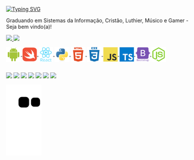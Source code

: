 <a href="https://git.io/typing-svg"><img src="https://readme-typing-svg.herokuapp.com?font=Fira+Code&size=18&duration=4000&pause=2000&multiline=true&width=435&lines=Ol%C3%A1!+eu+sou+o+Thiago+Menezes;mas+pode+me+chamar+de+7H14G0D;...;..." alt="Typing SVG" /></a>

<p>Graduando em Sistemas da Informação, Cristão, Luthier, Músico e Gamer - Seja bem vindo(a)!</p>

<div align="left">
  <a href="https://github.com/7H14G0D">
  <img height="160em" src="https://github-readme-stats.vercel.app/api?username=7h14g0d&show_icons=true&theme=tokyonight&include_all_commits=true&count_private=true"/>
  <img height="160em" src="https://github-readme-stats.vercel.app/api/top-langs/?username=7h14g0d&layout=compact&langs_count=7&theme=tokyonight"/>
</div>
  
<p>
<img align="center" alt="python" height="40" width="40" src="https://raw.githubusercontent.com/devicons/devicon/master/icons/android/android-original.svg"> 
<img align="center" alt="python" height="40" width="40" src="https://raw.githubusercontent.com/devicons/devicon/master/icons/swift/swift-original.svg">  
<img align="center" alt="react" height="40" width="40" src="https://raw.githubusercontent.com/devicons/devicon/master/icons/react/react-original-wordmark.svg">
<img align="center" alt="python" height="40" width="40" src="https://raw.githubusercontent.com/devicons/devicon/master/icons/python/python-original.svg">  
<img align="center" alt="html5" height="40" width="40" src="https://raw.githubusercontent.com/devicons/devicon/master/icons/html5/html5-plain-wordmark.svg" >
<img align="center" alt="css3" height="40" width="40" src="https://raw.githubusercontent.com/devicons/devicon/master/icons/css3/css3-plain-wordmark.svg">
<img align="center" alt="javascript" height="40" width="40" src="https://raw.githubusercontent.com/devicons/devicon/master/icons/javascript/javascript-original.svg">
<img align="center" alt="typescript" height="40" width="40" src="https://raw.githubusercontent.com/devicons/devicon/master/icons/typescript/typescript-plain.svg">
<img align="center" alt="bootstrap" height="40" width="40" src="https://raw.githubusercontent.com/devicons/devicon/master/icons/bootstrap/bootstrap-plain-wordmark.svg">
<img align="center" alt="python" height="40" width="40" src="https://raw.githubusercontent.com/devicons/devicon/master/icons/nodejs/nodejs-original.svg">


</p>



<p align="left">
 
##
 
<div> 
  <a href="https://7h14g0d.github.io/Portfolio/" target="_blank"><img src="https://img.shields.io/badge/-Portfolio-%230077B5?style=for-the-badge&logo=homepage&logoColor=white" target="_blank"></a> 
  <a href="https://www.youtube.com/" target="_blank"><img src="https://img.shields.io/badge/YouTube-FF0000?style=for-the-badge&logo=youtube&logoColor=white" target="_blank"></a>
  <a href="https://instagram.com/" target="_blank"><img src="https://img.shields.io/badge/-Instagram-%23E4405F?style=for-the-badge&logo=instagram&logoColor=white" target="_blank"></a>
 	<a href="https://www.twitch.tv/" target="_blank"><img src="https://img.shields.io/badge/Twitch-9146FF?style=for-the-badge&logo=twitch&logoColor=white" target="_blank"></a>
 <a href="https://discord.gg/" target="_blank"><img src="https://img.shields.io/badge/Discord-7289DA?style=for-the-badge&logo=discord&logoColor=white" target="_blank"></a> 
  <a href = "mailto:@gmail.com"><img src="https://img.shields.io/badge/-Gmail-%23333?style=for-the-badge&logo=gmail&logoColor=white" target="_blank"></a>
  <a href="https://www.linkedin.com/" target="_blank"><img src="https://img.shields.io/badge/-LinkedIn-%230077B5?style=for-the-badge&logo=linkedin&logoColor=white" target="_blank"></a>
 
  ![Snake animation](https://github.com/7h14g0d/7h14g0d/blob/output/github-contribution-grid-snake.svg)
 
</div>
